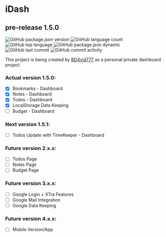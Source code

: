 # iDash
## pre-release 1.5.0

![GitHub package.json version](https://img.shields.io/github/package-json/v/BD4vid777/iDash)
![GitHub language count](https://img.shields.io/github/languages/count/BD4vid777/iDash)
![GitHub top language](https://img.shields.io/github/languages/top/BD4vid777/iDash)
![GitHub package.json dynamic](https://img.shields.io/github/package-json/keywords/BD4vid777/iDash)
![GitHub last commit](https://img.shields.io/github/last-commit/bd4vid777/iDash)
![GitHub commit activity](https://img.shields.io/github/commit-activity/w/bd4vid777/iDash)


This project is being created by [BD4vid777](https://github.com/BD4vid777) as a personal private dashboard project.

### Actual version 1.5.0:
- [x] Bookmarks - Dashboard
- [x] Notes - Dashboard
- [x] Todos - Dashboard
- [x] LocalStorage Data Keeping
- [ ] Budget - Dashboard

### Next version 1.5.1:
- [ ] Todos Update with TimeKeeper - Dashboard

### Future version 2.x.x:
- [ ] Todos Page
- [ ] Notes Page
- [ ] Budget Page

### Future version 3.x.x:
- [ ] Google Login + XTra Features
- [ ] Google Mail Integration
- [ ] Google Data Keeping

### Future version 4.x.x:
- [ ] Mobile Version/App
